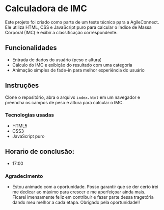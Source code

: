 # Calculadora de IMC

Este projeto foi criado como parte de um teste técnico para a AgileConnect. Ele utiliza HTML, CSS e JavaScript puro para calcular o Índice de Massa Corporal (IMC) e exibir a classificação correspondente.

## Funcionalidades

- Entrada de dados do usuário (peso e altura)
- Cálculo do IMC e exibição do resultado com uma categoria
- Animação simples de fade-in para melhor experiência do usuário

## Instruções

Clone o repositório, abra o arquivo `index.html` em um navegador e preencha os campos de peso e altura para calcular o IMC.

### Tecnologias usadas

- HTML5
- CSS3
- JavaScript puro

## Horario de conclusão:
- 17:00

### Agradecimento

- Estou animado com a oportunidade. Posso garantir que se der certo irei me dedicar ao máximo para crescer e me aperfeiçoar ainda mais. Ficarei imensamente feliz em contribuir e fazer parte dessa tragetória dando meu melhor a cada etapa.
  Obrigado pela oportunidade!!